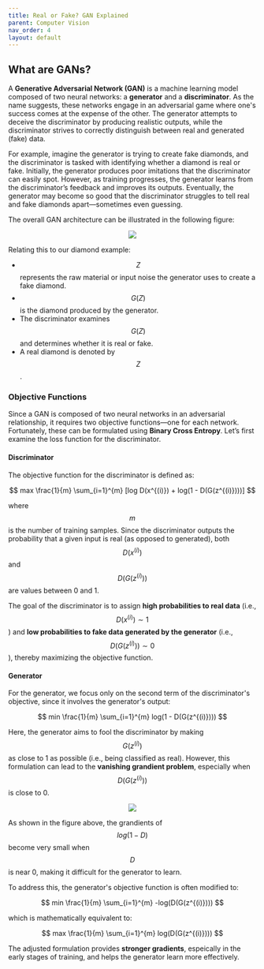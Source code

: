 ```yaml
---
title: Real or Fake? GAN Explained
parent: Computer Vision
nav_order: 4
layout: default
---
```


## What are GANs?

A **Generative Adversarial Network (GAN)** is a machine learning model composed of two neural networks: a **generator** and a **discriminator**. As the name suggests, these networks engage in an adversarial game where one's success comes at the expense of the other. The generator attempts to deceive the discriminator by producing realistic outputs, while the discriminator strives to correctly distinguish between real and generated (fake) data.

For example, imagine the generator is trying to create fake diamonds, and the discriminator is tasked with identifying whether a diamond is real or fake. Initially, the generator produces poor imitations that the discriminator can easily spot. However, as training progresses, the generator learns from the discriminator’s feedback and improves its outputs. Eventually, the generator may become so good that the discriminator struggles to tell real and fake diamonds apart—sometimes even guessing.

The overall GAN architecture can be illustrated in the following figure:

<p align="center">
  <img src="https://github.com/user-attachments/assets/a165be33-10f6-4135-9474-dfcaffda9a60">
</p>

Relating this to our diamond example:

- $$Z$$ represents the raw material or input noise the generator uses to create a fake diamond.
- $$G(Z)$$ is the diamond produced by the generator.
- The discriminator examines $$G(Z)$$ and determines whether it is real or fake.
- A real diamond is denoted by $$Z$$.

### Objective Functions

Since a GAN is composed of two neural networks in an adversarial relationship, it requires two objective functions—one for each network. Fortunately, these can be formulated using **Binary Cross Entropy**. Let’s first examine the loss function for the discriminator.

#### Discriminator

The objective function for the discriminator is defined as:

$$ max \frac{1}{m} \sum_{i=1}^{m} [log D(x^{(i)}) + log(1 - D(G(z^{(i)})))] $$

where $$m$$ is the number of training samples. Since the discriminator outputs the probability that a given input is real (as opposed to generated), both $$ D(x^{(i)}) $$ and $$ D(G(z^{(i)})) $$ are values between 0 and 1. 

The goal of the discriminator is to assign **high probabilities to real data** (i.e., $$ D(x^{(i)}) \sim 1$$) and **low probabilities to fake data generated by the generator** (i.e., $$ D(G(z^{(i)}))\sim 0 $$), thereby maximizing the objective function.

#### Generator

For the generator, we focus only on the second term of the discriminator's objective, since it involves the generator's output:

$$ min \frac{1}{m} \sum_{i=1}^{m} log(1 - D(G(z^{(i)}))) $$

Here, the generator aims to fool the discriminator by making $$ G(z^{(i)}) $$ as close to 1 as possible (i.e., being classified as real). However, this formulation can lead to the **vanishing grandient problem**, especially when $$ D(G(z^{(i)})) $$ is close to 0.

<p align="center">
  <img src="https://github.com/user-attachments/assets/2239cecd-5965-4cd9-b9d5-2290cff4d218">
</p>

As shown in the figure above, the grandients of $$ log (1-D) $$ become very small when $$D$$ is near 0, making it difficult for the generator to learn. 

To address this, the generator's objective function is often modified to:

$$ min \frac{1}{m} \sum_{i=1}^{m} -log(D(G(z^{(i)}))) $$

which is mathematically equivalent to:

$$ max \frac{1}{m} \sum_{i=1}^{m} log(D(G(z^{(i)}))) $$

The adjusted formulation provides **stronger gradients**, espeically in the early stages of training, and helps the generator learn more effectively.
